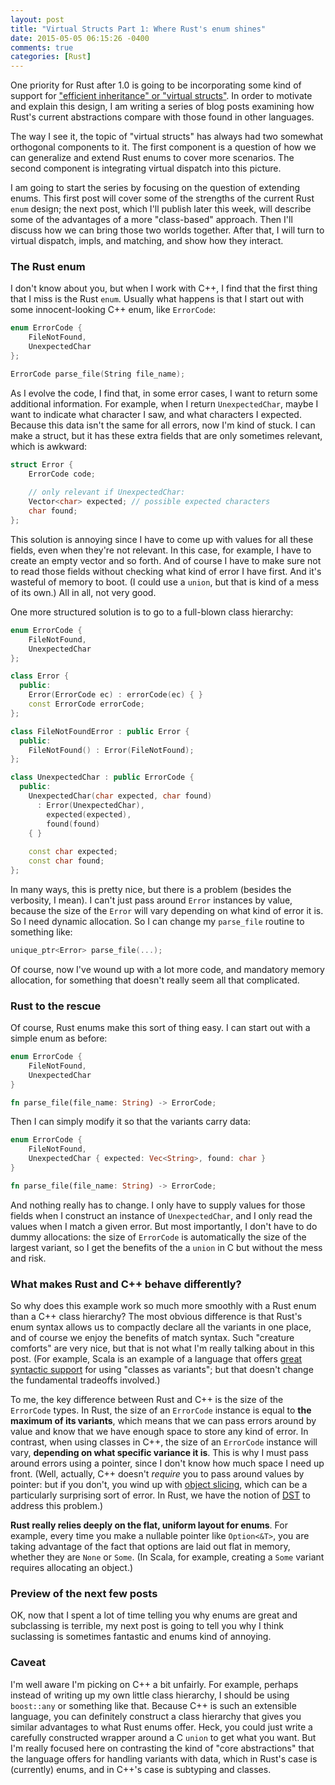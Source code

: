 ```yaml
---
layout: post
title: "Virtual Structs Part 1: Where Rust's enum shines"
date: 2015-05-05 06:15:26 -0400
comments: true
categories: [Rust]
---
```


One priority for Rust after 1.0 is going to be incorporating some
kind of support for
["efficient inheritance" or "virtual structs"][349]. In order to
motivate and explain this design, I am writing a series of blog posts
examining how Rust's current abstractions compare with those found in
other languages.

The way I see it, the topic of "virtual structs" has always had two
somewhat orthogonal components to it. The first component is a
question of how we can generalize and extend Rust enums to cover more
scenarios. The second component is integrating virtual dispatch into
this picture.

I am going to start the series by focusing on the question of
extending enums. This first post will cover some of the strengths of
the current Rust `enum` design; the next post, which I'll publish
later this week, will describe some of the advantages of a more
"class-based" approach. Then I'll discuss how we can bring those two
worlds together. After that, I will turn to virtual dispatch, impls,
and matching, and show how they interact.

[349]: https://github.com/rust-lang/rfcs/issues/349

<!-- more -->

### The Rust enum

I don't know about you, but when I work with C++, I find that the
first thing that I miss is the Rust `enum`. Usually what happens is
that I start out with some innocent-looking C++ enum, like
`ErrorCode`:

```cpp
enum ErrorCode {
    FileNotFound,
    UnexpectedChar
};

ErrorCode parse_file(String file_name);
```

As I evolve the code, I find that, in some error cases, I want to
return some additional information. For example, when I return
`UnexpectedChar`, maybe I want to indicate what character I saw, and
what characters I expected. Because this data isn't the same for all
errors, now I'm kind of stuck. I can make a struct, but it has these
extra fields that are only sometimes relevant, which is awkward:

```cpp
struct Error {
    ErrorCode code;
    
    // only relevant if UnexpectedChar:
    Vector<char> expected; // possible expected characters
    char found;
};
```

This solution is annoying since I have to come up with values for all
these fields, even when they're not relevant. In this case, for
example, I have to create an empty vector and so forth.  And of course
I have to make sure not to read those fields without checking what
kind of error I have first. And it's wasteful of memory to boot. (I
could use a `union`, but that is kind of a mess of its own.) All in
all, not very good.

One more structured solution is to go to a full-blown class hierarchy:

```cpp
enum ErrorCode {
    FileNotFound,
    UnexpectedChar
};

class Error {
  public:
    Error(ErrorCode ec) : errorCode(ec) { }
    const ErrorCode errorCode;
};

class FileNotFoundError : public Error {    
  public:
    FileNotFound() : Error(FileNotFound);
};

class UnexpectedChar : public ErrorCode {
  public:
    UnexpectedChar(char expected, char found)
      : Error(UnexpectedChar),
        expected(expected),
        found(found)
    { }
    
    const char expected;
    const char found;
};
```

In many ways, this is pretty nice, but there is a problem (besides the
verbosity, I mean). I can't just pass around `Error` instances by
value, because the size of the `Error` will vary depending on what
kind of error it is. So I need dynamic allocation. So I can change my
`parse_file` routine to something like:

```cpp
unique_ptr<Error> parse_file(...);
```

Of course, now I've wound up with a lot more code, and mandatory
memory allocation, for something that doesn't really seem all that
complicated.

### Rust to the rescue

Of course, Rust enums make this sort of thing easy. I can start out
with a simple enum as before:

```rust
enum ErrorCode {
    FileNotFound,
    UnexpectedChar
}

fn parse_file(file_name: String) -> ErrorCode;
```

Then I can simply modify it so that the variants carry data:

```rust
enum ErrorCode {
    FileNotFound,
    UnexpectedChar { expected: Vec<String>, found: char }
}

fn parse_file(file_name: String) -> ErrorCode;
```

And nothing really has to change. I only have to supply values for
those fields when I construct an instance of `UnexpectedChar`, and I
only read the values when I match a given error. But most importantly,
I don't have to do dummy allocations: the size of `ErrorCode` is
automatically the size of the largest variant, so I get the benefits
of the a `union` in C but without the mess and risk.

### What makes Rust and C++ behave differently?

So why does this example work so much more smoothly with a Rust enum
than a C++ class hierarchy? The most obvious difference is that Rust's
enum syntax allows us to compactly declare all the variants in one
place, and of course we enjoy the benefits of match syntax. Such
"creature comforts" are very nice, but that is not what I'm really
talking about in this post.  (For example, Scala is an example of a
language that offers [great syntactic support][scala] for using
"classes as variants"; but that doesn't change the fundamental
tradeoffs involved.)

[scala]: http://docs.scala-lang.org/tutorials/tour/case-classes.html

To me, the key difference between Rust and C++ is the size of the
`ErrorCode` types. In Rust, the size of an `ErrorCode` instance is
equal to **the maximum of its variants**, which means that we can pass
errors around by value and know that we have enough space to store any
kind of error. In contrast, when using classes in C++, the size of an
`ErrorCode` instance will vary, **depending on what specific variance
it is**. This is why I must pass around errors using a pointer, since
I don't know how much space I need up front. (Well, actually, C++
doesn't *require* you to pass around values by pointer: but if you
don't, you wind up with [object slicing], which can be a particularly
surprising sort of error. In Rust, we have the notion of [DST] to
address this problem.)

[object slicing]: http://stackoverflow.com/questions/274626/what-is-object-slicing
[DST]: http://smallcultfollowing.com/babysteps/blog/2014/01/05/dst-take-5/

**Rust really relies deeply on the flat, uniform layout for
enums**. For example, every time you make a nullable pointer like
`Option<&T>`, you are taking advantage of the fact that options are
laid out flat in memory, whether they are `None` or `Some`. (In Scala,
for example, creating a `Some` variant requires allocating an object.)

### Preview of the next few posts

OK, now that I spent a lot of time telling you why enums are great and
subclassing is terrible, my next post is going to tell you why I think
suclassing is sometimes fantastic and enums kind of annoying.

### Caveat

I'm well aware I'm picking on C++ a bit unfairly. For example, perhaps
instead of writing up my own little class hierarchy, I should be using
`boost::any` or something like that. Because C++ is such an extensible
language, you can definitely construct a class hierarchy that gives
you similar advantages to what Rust enums offer. Heck, you could just
write a carefully constructed wrapper around a C `union` to get what
you want. But I'm really focused here on contrasting the kind of "core
abstractions" that the language offers for handling variants with
data, which in Rust's case is (currently) enums, and in C++'s case is
subtyping and classes.
